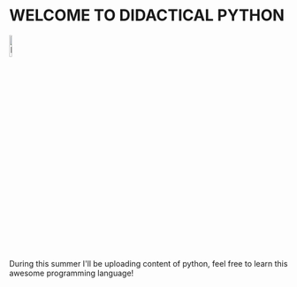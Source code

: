 <!DOCTYPE html>
<html lang="en">
<body>
<h1>
     WELCOME TO DIDACTICAL PYTHON
</h1>

<img src="https://upload.wikimedia.org/wikipedia/commons/thumb/c/c3/Python-logo-notext.svg/1869px-Python-logo-notext.svg.png" width="10%" height="auto" alt="Laravel">

During this summer I'll be uploading content of python, feel free to learn this awesome programming language!

</body>
</html>
